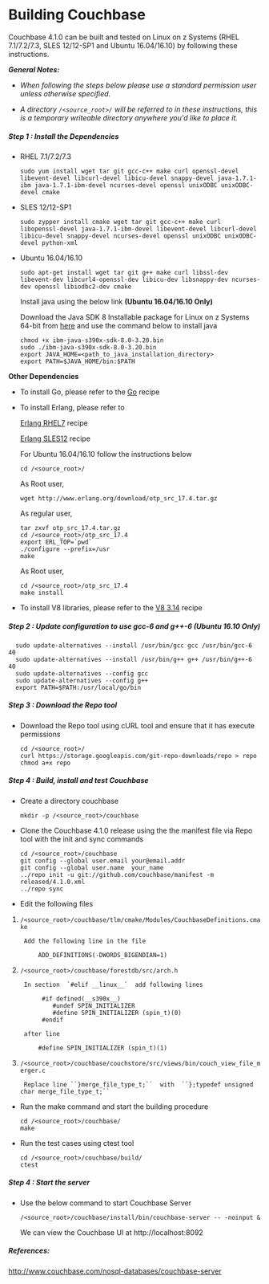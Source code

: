 <!---PACKAGE:Couchbase--->
<!---DISTRO:SLES 12.x:4.1.0--->
<!---DISTRO:RHEL 7.x:4.1.0--->
<!---DISTRO:Ubuntu 16.x:4.1.0--->

# Building Couchbase

Couchbase 4.1.0 can be built and tested on Linux on z Systems (RHEL 7.1/7.2/7.3, SLES 12/12-SP1 and Ubuntu 16.04/16.10) by following these instructions.

_**General Notes:**_  

* _When following the steps below please use a standard permission user unless otherwise specified._

* _A directory `/<source_root>/` will be referred to in these instructions, this is a temporary writeable directory anywhere you'd like to place it._

##### Step 1 : Install the Dependencies


*	RHEL 7.1/7.2/7.3
     
		sudo yum install wget tar git gcc-c++ make curl openssl-devel libevent-devel libcurl-devel libicu-devel snappy-devel java-1.7.1-ibm java-1.7.1-ibm-devel ncurses-devel openssl unixODBC unixODBC-devel cmake

    
*	SLES 12/12-SP1

        sudo zypper install cmake wget tar git gcc-c++ make curl libopenssl-devel java-1.7.1-ibm-devel libevent-devel libcurl-devel libicu-devel snappy-devel ncurses-devel openssl unixODBC unixODBC-devel python-xml  

*   Ubuntu 16.04/16.10

		sudo apt-get install wget tar git g++ make curl libssl-dev libevent-dev libcurl4-openssl-dev libicu-dev libsnappy-dev ncurses-dev openssl libiodbc2-dev cmake


	Install java using the below link **(Ubuntu 16.04/16.10 Only)**
    
	Download the Java SDK 8 Installable package for Linux on z Systems 64-bit from [here](https://developer.ibm.com/javasdk/downloads/#tab_sdk8) and use the command below to install java  
		
		chmod +x ibm-java-s390x-sdk-8.0-3.20.bin
		sudo ./ibm-java-s390x-sdk-8.0-3.20.bin	
		export JAVA_HOME=<path_to_java_installation_directory>
		export PATH=$JAVA_HOME/bin:$PATH

		
**Other Dependencies**

*	To install Go, please refer to the [Go](https://github.com/linux-on-ibm-z/docs/wiki/Building-Go-1.7) recipe

*   To install Erlang, please refer to 
  
    [Erlang RHEL7](https://github.com/linux-on-ibm-z/docs/wiki/Building-Erlang-on-RHEL7)  recipe 
	
	[Erlang SLES12](https://github.com/linux-on-ibm-z/docs/wiki/Building-Erlang-on-SLES12) recipe     
	
	For Ubuntu 16.04/16.10 follow the instructions below
	
		cd /<source_root>/
	
	As Root user,
	
		wget http://www.erlang.org/download/otp_src_17.4.tar.gz  
	
	As regular user,
        	
		tar zxvf otp_src_17.4.tar.gz
		cd /<source_root>/otp_src_17.4
		export ERL_TOP=`pwd`
		./configure --prefix=/usr
		make
		
	As Root user,
		
		cd /<source_root>/otp_src_17.4
		make install
		
    
*   To install V8 libraries, please refer to the [V8 3.14](https://github.com/linux-on-ibm-z/docs/wiki/Building-V8-libraries) recipe

##### Step 2 : Update configuration to use gcc-6 and g++-6 **(Ubuntu 16.10 Only)**    
     
	  sudo update-alternatives --install /usr/bin/gcc gcc /usr/bin/gcc-6 40
	  sudo update-alternatives --install /usr/bin/g++ g++ /usr/bin/g++-6 40
	  sudo update-alternatives --config gcc
	  sudo update-alternatives --config g++
	  export PATH=$PATH:/usr/local/go/bin
		
##### Step 3 : Download the Repo tool

*   Download the Repo tool using cURL tool and ensure that it has execute permissions
        
		cd /<source_root>/
		curl https://storage.googleapis.com/git-repo-downloads/repo > repo
		chmod a+x repo
		
            
##### Step 4 : Build, install and test Couchbase

*	Create a directory couchbase

		mkdir -p /<source_root>/couchbase

		
*	Clone the Couchbase 4.1.0 release using the the manifest file via Repo tool with the init and sync commands
		
		cd /<source_root>/couchbase
		git config --global user.email your@email.addr
		git config --global user.name  your_name
		../repo init -u git://github.com/couchbase/manifest -m released/4.1.0.xml
        ../repo sync

		
*   Edit the following files
    
1. `/<source_root>/couchbase/tlm/cmake/Modules/CouchbaseDefinitions.cmake`
	
    	Add the following line in the file
	
			ADD_DEFINITIONS(-DWORDS_BIGENDIAN=1)
	
2. `/<source_root>/couchbase/forestdb/src/arch.h`
	
		In section  `#elif __linux__`  add following lines		
        
	         #if defined(__s390x__)
             	#undef SPIN_INITIALIZER
             	#define SPIN_INITIALIZER (spin_t)(0)
             #endif
			 
		after line
		
			#define SPIN_INITIALIZER (spin_t)(1)
			             
3. `/<source_root>/couchbase/couchstore/src/views/bin/couch_view_file_merger.c`
    
    	Replace line ``}merge_file_type_t;``  with  ``};typedef unsigned char merge_file_type_t;``
	
 
*   Run the make command and start the building procedure

		cd /<source_root>/couchbase/
		make
		
		
*   Run the test cases using ctest tool

		cd /<source_root>/couchbase/build/
		ctest
            

##### Step 4 : Start the server
			
*	Use the below command to start Couchbase Server

		/<source_root>/couchbase/install/bin/couchbase-server -- -noinput &
		
		
	We can view the  Couchbase UI at   http://localhost:8092


##### References:
http://www.couchbase.com/nosql-databases/couchbase-server
